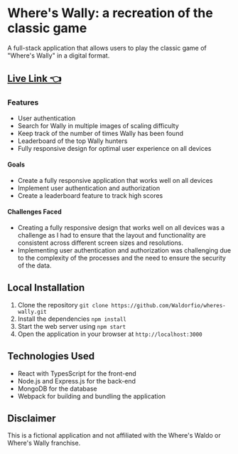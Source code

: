 # Where's Wally: a recreation of the classic game
A full-stack application that allows users to play the classic game of "Where's Wally" in a digital format.

## [Live Link 👈]()

### Features
- User authentication
- Search for Wally in multiple images of scaling difficulty
- Keep track of the number of times Wally has been found
- Leaderboard of the top Wally hunters
- Fully responsive design for optimal user experience on all devices

#### Goals
- Create a fully responsive application that works well on all devices
- Implement user authentication and authorization
- Create a leaderboard feature to track high scores

#### Challenges Faced
- Creating a fully responsive design that works well on all devices was a challenge as I had to ensure that the layout and functionality are consistent across different screen sizes and resolutions.
- Implementing user authentication and authorization was challenging due to the complexity of the processes and the need to ensure the security of the data.

## Local Installation
1.	Clone the repository `git clone https://github.com/Waldorfio/wheres-wally.git`
2.	Install the dependencies `npm install`
3.	Start the web server using `npm start`
4.	Open the application in your browser at `http://localhost:3000`

## Technologies Used
- React with TypesScript for the front-end
- Node.js and Express.js for the back-end
- MongoDB for the database
- Webpack for building and bundling the application

## Disclaimer
This is a fictional application and not affiliated with the Where's Waldo or Where's Wally franchise.
